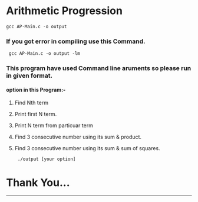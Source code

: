 # Arithmetic Progression


    gcc AP-Main.c -o output

### If you got error in compiling use this Command.

     gcc AP-Main.c -o output -lm 

### This program have used Command line aruments so please run in given format.
#### option in this Program:-
1. Find Nth term
2. Print first N term.
3. Print N term from particuar term
4. Find 3 consecutive number using its sum & product.
5. Find 3 consecutive number using its sum & sum of squares.
        
        ./output [your option]


# Thank You...

----
